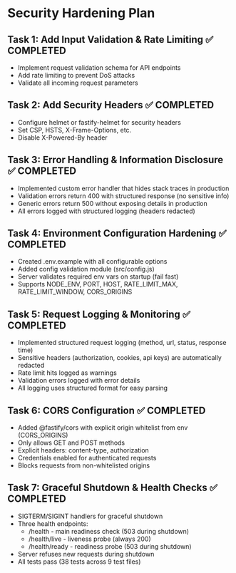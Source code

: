 # Security Hardening Plan

## Task 1: Add Input Validation & Rate Limiting ✅ COMPLETED
- Implement request validation schema for API endpoints
- Add rate limiting to prevent DoS attacks
- Validate all incoming request parameters

## Task 2: Add Security Headers ✅ COMPLETED
- Configure helmet or fastify-helmet for security headers
- Set CSP, HSTS, X-Frame-Options, etc.
- Disable X-Powered-By header

## Task 3: Error Handling & Information Disclosure ✅ COMPLETED
- Implemented custom error handler that hides stack traces in production
- Validation errors return 400 with structured response (no sensitive info)
- Generic errors return 500 without exposing details in production
- All errors logged with structured logging (headers redacted)

## Task 4: Environment Configuration Hardening ✅ COMPLETED
- Created .env.example with all configurable options
- Added config validation module (src/config.js)
- Server validates required env vars on startup (fail fast)
- Supports NODE_ENV, PORT, HOST, RATE_LIMIT_MAX, RATE_LIMIT_WINDOW, CORS_ORIGINS

## Task 5: Request Logging & Monitoring ✅ COMPLETED
- Implemented structured request logging (method, url, status, response time)
- Sensitive headers (authorization, cookies, api keys) are automatically redacted
- Rate limit hits logged as warnings
- Validation errors logged with error details
- All logging uses structured format for easy parsing

## Task 6: CORS Configuration ✅ COMPLETED
- Added @fastify/cors with explicit origin whitelist from env (CORS_ORIGINS)
- Only allows GET and POST methods
- Explicit headers: content-type, authorization
- Credentials enabled for authenticated requests
- Blocks requests from non-whitelisted origins

## Task 7: Graceful Shutdown & Health Checks ✅ COMPLETED
- SIGTERM/SIGINT handlers for graceful shutdown
- Three health endpoints:
  - /health - main readiness check (503 during shutdown)
  - /health/live - liveness probe (always 200)
  - /health/ready - readiness probe (503 during shutdown)
- Server refuses new requests during shutdown
- All tests pass (38 tests across 9 test files)
